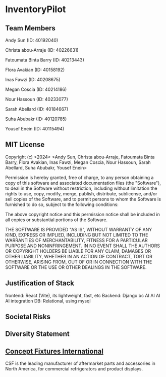# InventoryPilot

## Team Members

Andy Sun (ID: 40192040)

Christa abou-Arraje (ID: 40226631)

Fatoumata Binta Barry (ID: 40213443)

Flora Avakian (ID: 40158192)

Inas Fawzi (ID: 40208675)

Megan Coscia (ID: 40214186)

Nour Hassoun (ID: 40233077)

Sarah Abellard (ID: 40184667)

Suha Abubakr (ID: 40120785)

Yousef Enein (ID: 40115494)

## MIT License
Copyright (c) <2024> <Andy Sun, Christa abou-Arraje, Fatoumata Binta Barry, Flora Avakian, Inas Fawzi, Megan Coscia, Nour Hassoun, Sarah Abellard, Suha Abubakr, Yousef Enein>

Permission is hereby granted, free of charge, to any person obtaining a copy of this software and associated documentation files (the "Software"), to deal in the Software without restriction, including without limitation the rights to use, copy, modify, merge, publish, distribute, sublicense, and/or sell copies of the Software, and to permit persons to whom the Software is furnished to do so, subject to the following conditions:

The above copyright notice and this permission notice shall be included in all copies or substantial portions of the Software.

THE SOFTWARE IS PROVIDED "AS IS", WITHOUT WARRANTY OF ANY KIND, EXPRESS OR IMPLIED, INCLUDING BUT NOT LIMITED TO THE WARRANTIES OF MERCHANTABILITY, FITNESS FOR A PARTICULAR PURPOSE AND NONINFRINGEMENT. IN NO EVENT SHALL THE AUTHORS OR COPYRIGHT HOLDERS BE LIABLE FOR ANY CLAIM, DAMAGES OR OTHER LIABILITY, WHETHER IN AN ACTION OF CONTRACT, TORT OR OTHERWISE, ARISING FROM, OUT OF OR IN CONNECTION WITH THE SOFTWARE OR THE USE OR OTHER DEALINGS IN THE SOFTWARE.

## Justification of Stack
frontend: React (Vite), its lightweight, fast, etc
Backend: Django bc AI AI AI AI integration 
DB: Relational, using mysql

## Societal Risks

## Diversity Statement

## [Concept Fixtures International](https://www.conceptfixtures.com/en/home/)

CSF is the leading manufacturer of aftermarket parts and accessories in North America, for commercial refrigerators and product displays. 
